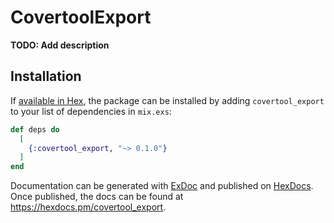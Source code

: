 # CovertoolExport

**TODO: Add description**

## Installation

If [available in Hex](https://hex.pm/docs/publish), the package can be installed
by adding `covertool_export` to your list of dependencies in `mix.exs`:

```elixir
def deps do
  [
    {:covertool_export, "~> 0.1.0"}
  ]
end
```

Documentation can be generated with [ExDoc](https://github.com/elixir-lang/ex_doc)
and published on [HexDocs](https://hexdocs.pm). Once published, the docs can
be found at <https://hexdocs.pm/covertool_export>.

